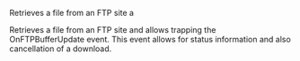 ﻿Retrieves a file from an FTP site a

Retrieves a file from an FTP site and allows trapping the OnFTPBufferUpdate event. This event allows for status information and also cancellation of a download.